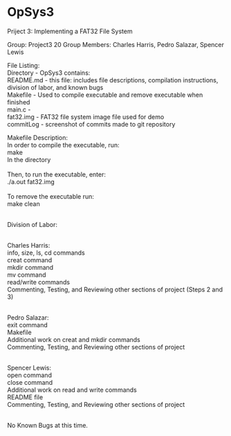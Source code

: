 # OpSys3
Priject 3: Implementing a FAT32 File System

Group: Project3 20
Group Members: Charles Harris, Pedro Salazar, Spencer Lewis

File Listing:<br/>
Directory - OpSys3 contains:<br/>
  README.md - this file: includes file descriptions, compilation instructions, division of labor, and known bugs<br/>
  Makefile - Used to compile executable and remove executable when finished<br/>
  main.c - <br/>
  fat32.img - FAT32 file system image file used for demo<br/>
  commitLog - screenshot of commits made to git repository<br/>
    
Makefile Description:<br/>
In order to compile the executable, run:<br/>
make<br/>
In the directory<br/><br/>
Then, to run the executable, enter:<br/>
./a.out fat32.img<br/><br/>
To remove the executable run:<br/>
make clean<br/><br/>

Division of Labor:<br/><br/>

  Charles Harris:<br/>
  info, size, ls, cd commands<br/>
  creat command<br/>
  mkdir command<br/>
  mv command<br/>
  read/write commands<br/>
  Commenting, Testing, and Reviewing other sections of project (Steps 2 and 3)<br/><br/>
  
  Pedro Salazar:<br/>
  exit command<br/>
  Makefile<br/>
  Additional work on creat and mkdir commands<br/>
  Commenting, Testing, and Reviewing other sections of project<br/><br/>
  
  Spencer Lewis:<br/>
  open command<br/>
  close command<br/>
  Additional work on read and write commands<br/>
  README file<br/>
  Commenting, Testing, and Reviewing other sections of project<br/><br/>
  
No Known Bugs at this time.
